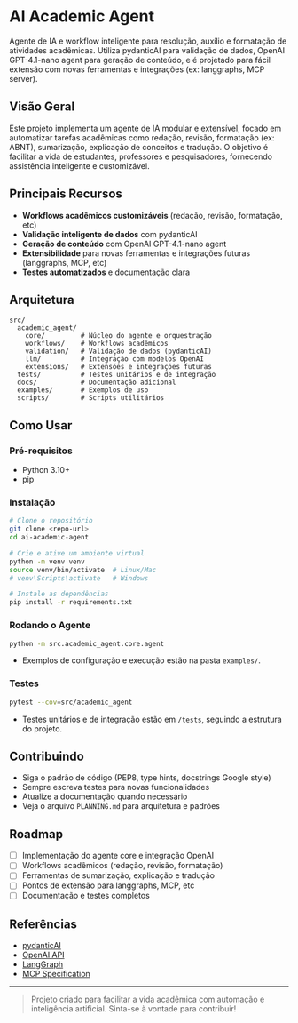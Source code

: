 # AI Academic Agent

Agente de IA e workflow inteligente para resolução, auxílio e formatação de atividades acadêmicas. Utiliza pydanticAI para validação de dados, OpenAI GPT-4.1-nano agent para geração de conteúdo, e é projetado para fácil extensão com novas ferramentas e integrações (ex: langgraphs, MCP server).

## Visão Geral

Este projeto implementa um agente de IA modular e extensível, focado em automatizar tarefas acadêmicas como redação, revisão, formatação (ex: ABNT), sumarização, explicação de conceitos e tradução. O objetivo é facilitar a vida de estudantes, professores e pesquisadores, fornecendo assistência inteligente e customizável.

## Principais Recursos
- **Workflows acadêmicos customizáveis** (redação, revisão, formatação, etc)
- **Validação inteligente de dados** com pydanticAI
- **Geração de conteúdo** com OpenAI GPT-4.1-nano agent
- **Extensibilidade** para novas ferramentas e integrações futuras (langgraphs, MCP, etc)
- **Testes automatizados** e documentação clara

## Arquitetura

```
src/
  academic_agent/
    core/         # Núcleo do agente e orquestração
    workflows/    # Workflows acadêmicos
    validation/   # Validação de dados (pydanticAI)
    llm/          # Integração com modelos OpenAI
    extensions/   # Extensões e integrações futuras
  tests/          # Testes unitários e de integração
  docs/           # Documentação adicional
  examples/       # Exemplos de uso
  scripts/        # Scripts utilitários
```

## Como Usar

### Pré-requisitos
- Python 3.10+
- pip

### Instalação

```bash
# Clone o repositório
git clone <repo-url>
cd ai-academic-agent

# Crie e ative um ambiente virtual
python -m venv venv
source venv/bin/activate  # Linux/Mac
# venv\Scripts\activate   # Windows

# Instale as dependências
pip install -r requirements.txt
```

### Rodando o Agente

```bash
python -m src.academic_agent.core.agent
```

- Exemplos de configuração e execução estão na pasta `examples/`.

### Testes

```bash
pytest --cov=src/academic_agent
```

- Testes unitários e de integração estão em `/tests`, seguindo a estrutura do projeto.

## Contribuindo
- Siga o padrão de código (PEP8, type hints, docstrings Google style)
- Sempre escreva testes para novas funcionalidades
- Atualize a documentação quando necessário
- Veja o arquivo `PLANNING.md` para arquitetura e padrões

## Roadmap
- [ ] Implementação do agente core e integração OpenAI
- [ ] Workflows acadêmicos (redação, revisão, formatação)
- [ ] Ferramentas de sumarização, explicação e tradução
- [ ] Pontos de extensão para langgraphs, MCP, etc
- [ ] Documentação e testes completos

## Referências
- [pydanticAI](https://github.com/pydantic/pydantic-ai)
- [OpenAI API](https://platform.openai.com/docs)
- [LangGraph](https://github.com/langchain-ai/langgraph)
- [MCP Specification](https://spec.modelcontextprotocol.io/)

---

> Projeto criado para facilitar a vida acadêmica com automação e inteligência artificial. Sinta-se à vontade para contribuir!
